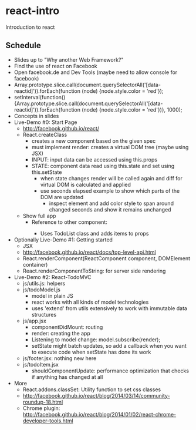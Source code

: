 react-intro
===========

Introduction to react


Schedule
--------
* Slides up to "Why another Web Framework?"
* Find the use of react on Facebook
 * Open facebook.de and Dev Tools (maybe need to allow console for facebook)
 * Array.prototype.slice.call(document.querySelectorAll('[data-reactid]')).forEach(function (node) {node.style.color = 'red'});
 * setInterval(function() {Array.prototype.slice.call(document.querySelectorAll('[data-reactid]')).forEach(function (node) {node.style.color = 'red'})}, 1000);
* Concepts in slides
* Live-Demo #0: Start Page
  * http://facebook.github.io/react/
  * React.createClass
    * creates a new component based on the given spec
    * must implement render: creates a virtual DOM tree (maybe using JSX)
    * INPUT: input data can be accessed using this.props
    * STATE: component data read using this.state and set using this.setState
      * when state changes render will be called again and diff for virtual DOM is calculated and applied
      * use seconds elapsed example to show which parts of the DOM are updated
        * inspect element and add color style to span around changed seconds and show it remains unchanged
  * Show full app
    * Reference to other component: <TodoList items={this.state.items} />
      * Uses TodoList class and adds items to props
* Optionally Live-Demo #1: Getting started
  * JSX
  * http://facebook.github.io/react/docs/top-level-api.html
  * React.renderComponent(ReactComponent component, DOMElement container)
  * React.renderComponentToString: for server side rendering
* Live-Demo #2: React-TodoMVC
  * js/utils.js: helpers
  * js/todoModel.js
    * model in plain JS
    * react works with all kinds of model technologies
    * uses 'extend' from utils extensively to work with immutable data structures
  * js/app.jsx
    * componentDidMount: routing
    * render: creating the app
    * Listening to model change: model.subscribe(render);
    * setState might batch updates, so add a callback when you want to execute code when setState has done its work
  * js/footer.jsx: nothing new here
  * js/todoItem.jsx
    * shouldComponentUpdate: performance optimization that checks if anything has changed at all
* More
    * React.addons.classSet: Utility function to set css classes
  * http://facebook.github.io/react/blog/2014/03/14/community-roundup-18.html
  * Chrome plugin: http://facebook.github.io/react/blog/2014/01/02/react-chrome-developer-tools.html

